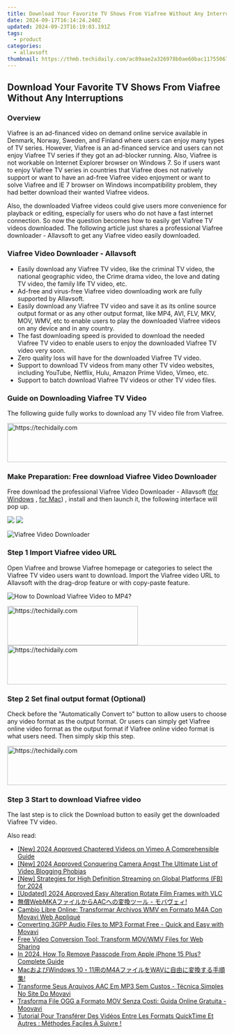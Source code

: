 ```yaml
---
title: Download Your Favorite TV Shows From Viafree Without Any Interruptions
date: 2024-09-17T16:14:24.240Z
updated: 2024-09-23T16:19:03.191Z
tags:
  - product
categories:
  - allavsoft
thumbnail: https://thmb.techidaily.com/ac89aae2a326978b0ae60bac11755067574f83eed6bc1f4ab82f533632f5d39e.jpg
---
```


## Download Your Favorite TV Shows From Viafree Without Any Interruptions

### Overview

Viafree is an ad-financed video on demand online service available in Denmark, Norway, Sweden, and Finland where users can enjoy many types of TV series. However, Viafree is an ad-financed service and users can not enjoy Viafree TV series if they got an ad-blocker running. Also, Viafree is not workable on Internet Explorer browser on Windows 7\. So if users want to enjoy Viafree TV series in countries that Viafree does not natively support or want to have an ad-free Viafree video enjoyment or want to solve Viafree and IE 7 browser on Windows incompatibility problem, they had better download their wanted Viafree videos.

Also, the downloaded Viafree videos could give users more convenience for playback or editing, especially for users who do not have a fast internet connection. So now the question becomes how to easily get Viafree TV videos downloaded. The following article just shares a professional Viafree downloader - Allavsoft to get any Viafree video easily downloaded.

### Viafree Video Downloader - Allavsoft

* Easily download any Viafree TV video, like the criminal TV video, the national geographic video, the Crime drama video, the love and dating TV video, the family life TV video, etc.
* Ad-free and virus-free Viafree video downloading work are fully supported by Allavsoft.
* Easily download any Viafree TV video and save it as its online source output format or as any other output format, like MP4, AVI, FLV, MKV, MOV, WMV, etc to enable users to play the downloaded Viafree videos on any device and in any country.
* The fast downloading speed is provided to download the needed Viafree TV video to enable users to enjoy the downloaded Viafree TV video very soon.
* Zero quality loss will have for the downloaded Viafree TV video.
* Support to download TV videos from many other TV video websites, including YouTube, Netflix, Hulu, Amazon Prime Video, Vimeo, etc.
* Support to batch download Viafree TV videos or other TV video files.

### Guide on Downloading Viafree TV Video

The following guide fully works to download any TV video file from Viafree.

<!-- affiliate ads begin -->
<a href="https://ephamedtechinc.pxf.io/c/5597632/2130529/26400" target="_top" id="2130529">
  <img src="//a.impactradius-go.com/display-ad/26400-2130529" border="0" alt="https://techidaily.com" width="728" height="90"/>
</a>
<img height="0" width="0" src="https://ephamedtechinc.pxf.io/i/5597632/2130529/26400" style="position:absolute;visibility:hidden;" border="0" />
<!-- affiliate ads end -->

### Make Preparation: Free download Viafree Video Downloader

Free download the professional Viafree Video Downloader - Allavsoft ([for Windows](https://tools.techidaily.com/allavsoft/products/) , [for Mac](https://tools.techidaily.com/allavsoft/products/)) , install and then launch it, the following interface will pop up.

[![](https://www.allavsoft.com/how-to/../images/how-to/free-download-win.jpg)](https://tools.techidaily.com/allavsoft/products/) [![](https://www.allavsoft.com/how-to/../images/how-to/free-download-mac.jpg)](https://tools.techidaily.com/allavsoft/products/)

![Viafree Video Downloader](https://www.allavsoft.com/how-to/../images/allavsoft/screen-shot-600.jpg)

### Step 1 Import Viafree video URL

Open Viafree and browse Viafree homepage or categories to select the Viafree TV video users want to download. Import the Viafree video URL to Allavsoft with the drag-drop feature or with copy-paste feature.

![How to Download Viafree Video to MP4?](https://www.allavsoft.com/how-to/../images/how-to/download-rtmp-video/download-rtmp-video.jpg)

<!-- affiliate ads begin -->
<a href="https://aligracehair.sjv.io/c/5597632/1934288/19272" target="_top" id="1934288">
  <img src="//a.impactradius-go.com/display-ad/19272-1934288" border="0" alt="https://techidaily.com" width="300" height="90"/>
</a>
<img height="0" width="0" src="https://aligracehair.sjv.io/i/5597632/1934288/19272" style="position:absolute;visibility:hidden;" border="0" />
<!-- affiliate ads end -->

<!-- affiliate ads begin -->
<a href="https://appsumo.8odi.net/c/5597632/2105876/7443" target="_top" id="2105876">
  <img src="//a.impactradius-go.com/display-ad/7443-2105876" border="0" alt="https://techidaily.com" width="728" height="90"/>
</a>
<img height="0" width="0" src="https://appsumo.8odi.net/i/5597632/2105876/7443" style="position:absolute;visibility:hidden;" border="0" />
<!-- affiliate ads end -->

### Step 2 Set final output format (Optional)

Check before the "Automatically Convert to" button to allow users to choose any video format as the output format. Or users can simply get Viafree online video format as the output format if Viafree online video format is what users need. Then simply skip this step.

<!-- affiliate ads begin -->
<a href="https://appsumo.8odi.net/c/5597632/2052060/7443" target="_top" id="2052060">
  <img src="//a.impactradius-go.com/display-ad/7443-2052060" border="0" alt="https://techidaily.com" width="728" height="90"/>
</a>
<img height="0" width="0" src="https://appsumo.8odi.net/i/5597632/2052060/7443" style="position:absolute;visibility:hidden;" border="0" />
<!-- affiliate ads end -->

### Step 3 Start to download Viafree video

The last step is to click the Download button to easily get the downloaded Viafree TV video.

<ins class="adsbygoogle"
     style="display:block"
     data-ad-format="autorelaxed"
     data-ad-client="ca-pub-7571918770474297"
     data-ad-slot="1223367746"></ins>

<ins class="adsbygoogle"
     style="display:block"
     data-ad-client="ca-pub-7571918770474297"
     data-ad-slot="8358498916"
     data-ad-format="auto"
     data-full-width-responsive="true"></ins>

<span class="atpl-alsoreadstyle">Also read:</span>
<div><ul>
<li><a href="https://vimeo-videos.techidaily.com/new-2024-approved-chaptered-videos-on-vimeo-a-comprehensible-guide/"><u>[New] 2024 Approved Chaptered Videos on Vimeo A Comprehensible Guide</u></a></li>
<li><a href="https://facebook-video-share.techidaily.com/new-2024-approved-conquering-camera-angst-the-ultimate-list-of-video-blogging-phobias/"><u>[New] 2024 Approved Conquering Camera Angst The Ultimate List of Video Blogging Phobias</u></a></li>
<li><a href="https://facebook-video-content.techidaily.com/new-strategies-for-high-definition-streaming-on-global-platforms-fb-for-2024/"><u>[New] Strategies for High Definition Streaming on Global Platforms (FB) for 2024</u></a></li>
<li><a href="https://screen-mirroring-recording.techidaily.com/updated-2024-approved-easy-alteration-rotate-film-frames-with-vlc/"><u>[Updated] 2024 Approved Easy Alteration Rotate Film Frames with VLC</u></a></li>
<li><a href="https://win-workspace.techidaily.com/webmkaaac/"><u>無償WebMKAファイルからAACへの変換ツール - モバヴェィ!</u></a></li>
<li><a href="https://tech-savvy.techidaily.com/cambio-libre-online-transformar-archivos-wmv-en-formato-m4a-con-movavi-web-applique/"><u>Cambio Libre Online: Transformar Archivos WMV en Formato M4A Con Movavi Web Appliqué</u></a></li>
<li><a href="https://win-workspace.techidaily.com/converting-3gpp-audio-files-to-mp3-format-free-quick-and-easy-with-movavi/"><u>Converting 3GPP Audio Files to MP3 Format Free - Quick and Easy with Movavi</u></a></li>
<li><a href="https://win-workspace.techidaily.com/free-video-conversion-tool-transform-movwmv-files-for-web-sharing/"><u>Free Video Conversion Tool: Transform MOV/WMV Files for Web Sharing</u></a></li>
<li><a href="https://ios-unlock.techidaily.com/in-2024-how-to-remove-passcode-from-apple-iphone-15-plus-complete-guide-by-drfone-ios/"><u>In 2024, How To Remove Passcode From Apple iPhone 15 Plus? Complete Guide</u></a></li>
<li><a href="https://vp-tips.techidaily.com/macwindows-1011m4awav/"><u>MacおよびWindows 10・11用のM4AファイルをWAVに自由に変換する手順集!</u></a></li>
<li><a href="https://win-workspace.techidaily.com/transforme-seus-arquivos-aac-em-mp3-sem-custos-tecnica-simples-no-site-do-movavi/"><u>Transforme Seus Arquivos AAC Em MP3 Sem Custos - Técnica Simples No Site Do Movavi</u></a></li>
<li><a href="https://win-workspace.techidaily.com/trasforma-file-ogg-a-formato-mov-senza-costi-guida-online-gratuita-moovavi/"><u>Trasforma File OGG a Formato MOV Senza Costi: Guida Online Gratuita - Moovavi</u></a></li>
<li><a href="https://win-workspace.techidaily.com/tutorial-pour-transferer-des-videos-entre-les-formats-quicktime-et-autres-methodes-faciles-a-suivre/"><u>Tutorial Pour Transférer Des Vidéos Entre Les Formats QuickTime Et Autres : Méthodes Faciles À Suivre !</u></a></li>
</ul></div>

